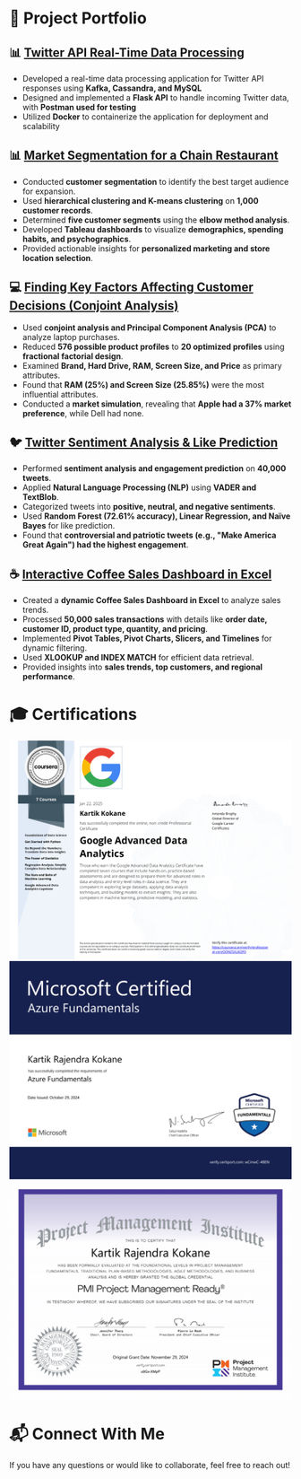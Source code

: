 # 🚀 Project Portfolio

## 📊 [Twitter API Real-Time Data Processing](https://github.com/kartik981/Twitter-Search-API-COVID-19-)
- Developed a real-time data processing application for Twitter API responses using **Kafka, Cassandra, and MySQL**
- Designed and implemented a **Flask API** to handle incoming Twitter data, with **Postman used for testing**
- Utilized **Docker** to containerize the application for deployment and scalability

## 📊 [Market Segmentation for a Chain Restaurant](https://github.com/kartik981/Market-Segmentation-Project)
- Conducted **customer segmentation** to identify the best target audience for expansion.
- Used **hierarchical clustering and K-means clustering** on **1,000 customer records**.
- Determined **five customer segments** using the **elbow method analysis**.
- Developed **Tableau dashboards** to visualize **demographics, spending habits, and psychographics**.
- Provided actionable insights for **personalized marketing and store location selection**.

## 💻 [Finding Key Factors Affecting Customer Decisions (Conjoint Analysis)](https://github.com/kartik981/Conjoint-Analysis-to-predict-CustomerDecisions)
- Used **conjoint analysis and Principal Component Analysis (PCA)** to analyze laptop purchases.
- Reduced **576 possible product profiles** to **20 optimized profiles** using **fractional factorial design**.
- Examined **Brand, Hard Drive, RAM, Screen Size, and Price** as primary attributes.
- Found that **RAM (25%) and Screen Size (25.85%)** were the most influential attributes.
- Conducted a **market simulation**, revealing that **Apple had a 37% market preference**, while Dell had none.

## 🐦 [Twitter Sentiment Analysis & Like Prediction](https://github.com/kartik981/Twitter-Text-Mining-for-Sentiment-Analysis-)
- Performed **sentiment analysis and engagement prediction** on **40,000 tweets**.
- Applied **Natural Language Processing (NLP)** using **VADER and TextBlob**.
- Categorized tweets into **positive, neutral, and negative sentiments**.
- Used **Random Forest (72.61% accuracy), Linear Regression, and Naïve Bayes** for like prediction.
- Found that **controversial and patriotic tweets (e.g., "Make America Great Again") had the highest engagement**.

## ☕ [Interactive Coffee Sales Dashboard in Excel](https://github.com/kartik981/Coffee-Sales-Excel-Dashboard)
- Created a **dynamic Coffee Sales Dashboard in Excel** to analyze sales trends.
- Processed **50,000 sales transactions** with details like **order date, customer ID, product type, quantity, and pricing**.
- Implemented **Pivot Tables, Pivot Charts, Slicers, and Timelines** for dynamic filtering.
- Used **XLOOKUP and INDEX MATCH** for efficient data retrieval.
- Provided insights into **sales trends, top customers, and regional performance**.

# 🎓 Certifications
<img src="Coursera OONZ5XLKI2PO-1.png?raw=true"/>
<img src="Azure Fundamentals-1.png?raw=true"/> <img src="PMI Project Management Ready-1.png?raw=true"/>

# 📬 Connect With Me
If you have any questions or would like to collaborate, feel free to reach out!
